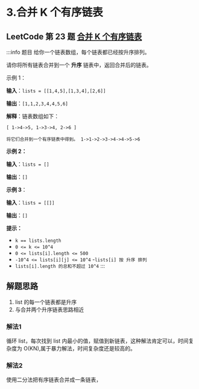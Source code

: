 # 3.合并 K 个有序链表

## LeetCode 第 23 题 [合并 K 个有序链表](https://leetcode.cn/problems/merge-k-sorted-lists/description/)
:::info 题目
给你一个链表数组，每个链表都已经按升序排列。

请你将所有链表合并到一个 **升序** 链表中，返回合并后的链表。

 

示例 1：

**输入**：`lists = [[1,4,5],[1,3,4],[2,6]]`

**输出**：`[1,1,2,3,4,4,5,6]`

**解释**：链表数组如下：

`[
  1->4->5,
  1->3->4,
  2->6
]`

`将它们合并到一个有序链表中得到。
1->1->2->3->4->4->5->6`

**示例 2：**

**输入**：`lists = []`

**输出**：`[]`

**示例 3**：

**输入**：`lists = [[]]`

**输出**：`[]`
 

**提示：**

- `k == lists.length`
- `0 <= k <= 10^4`
- `0 <= lists[i].length <= 500`
- `-10^4 <= lists[i][j] <= 10^4`
-`lists[i] 按 升序 排列`
- `lists[i].length 的总和不超过 10^4`
:::

## 解题思路

1. list 的每一个链表都是升序
2. 与合并两个升序链表思路相近

### 解法1
循环 list，每次找到 list 内最小的值，赋值到新链表，这种解法肯定可以，时间复杂度为
O(KN),属于暴力解法，时间复杂度还是较高的。

### 解法2
使用二分法把有序链表合并成一条链表，